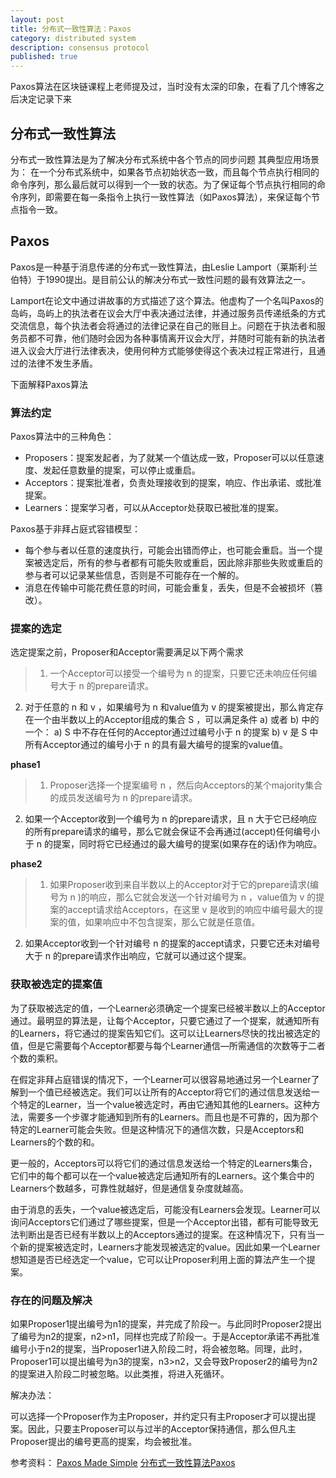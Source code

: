 ```yaml
---
layout: post
title: 分布式一致性算法：Paxos
category: distributed system
description: consensus protocol 
published: true
---
```


Paxos算法在区块链课程上老师提及过，当时没有太深的印象，在看了几个博客之后决定记录下来

## 分布式一致性算法
分布式一致性算法是为了解决分布式系统中各个节点的同步问题
其典型应用场景为：
在一个分布式系统中，如果各节点初始状态一致，而且每个节点执行相同的命令序列，那么最后就可以得到一个一致的状态。为了保证每个节点执行相同的命令序列，即需要在每一条指令上执行一致性算法（如Paxos算法），来保证每个节点指令一致。

## Paxos
Paxos是一种基于消息传递的分布式一致性算法，由Leslie Lamport（莱斯利·兰伯特）于1990提出。是目前公认的解决分布式一致性问题的最有效算法之一。

Lamport在论文中通过讲故事的方式描述了这个算法。他虚构了一个名叫Paxos的岛屿，岛屿上的执法者在议会大厅中表决通过法律，并通过服务员传递纸条的方式交流信息，每个执法者会将通过的法律记录在自己的账目上。问题在于执法者和服务员都不可靠，他们随时会因为各种事情离开议会大厅，并随时可能有新的执法者进入议会大厅进行法律表决，使用何种方式能够使得这个表决过程正常进行，且通过的法律不发生矛盾。

下面解释Paxos算法

### 算法约定
Paxos算法中的三种角色：

- Proposers：提案发起者，为了就某一个值达成一致，Proposer可以以任意速度、发起任意数量的提案，可以停止或重启。
- Acceptors：提案批准者，负责处理接收到的提案，响应、作出承诺、或批准提案。
- Learners：提案学习者，可以从Acceptor处获取已被批准的提案。

Paxos基于非拜占庭式容错模型：

- 每个参与者以任意的速度执行，可能会出错而停止，也可能会重启。当一个提案被选定后，所有的参与者都有可能失败或重启，因此除非那些失败或重启的参与者可以记录某些信息，否则是不可能存在一个解的。
- 消息在传输中可能花费任意的时间，可能会重复，丢失，但是不会被损坏（篡改）。

### 提案的选定
选定提案之前，Proposer和Acceptor需要满足以下两个需求
>1. 一个Acceptor可以接受一个编号为 n 的提案，只要它还未响应任何编号大于 n 的prepare请求。
2. 对于任意的 n 和 v ，如果编号为 n 和value值为 v 的提案被提出，那么肯定存在一个由半数以上的Acceptor组成的集合 S ，可以满足条件 a) 或者 b) 中的一个：
 a) S 中不存在任何的Acceptor通过过编号小于 n 的提案
 b) v 是 S 中所有Acceptor通过的编号小于 n 的具有最大编号的提案的value值。

**phase1**
>1. Proposer选择一个提案编号 n ，然后向Acceptors的某个majority集合的成员发送编号为 n 的prepare请求。
2. 如果一个Acceptor收到一个编号为 n 的prepare请求，且 n 大于它已经响应的所有prepare请求的编号，那么它就会保证不会再通过(accept)任何编号小于 n 的提案，同时将它已经通过的最大编号的提案(如果存在的话)作为响应。 

**phase2**
>1. 如果Proposer收到来自半数以上的Acceptor对于它的prepare请求(编号为 n )的响应，那么它就会发送一个针对编号为 n ，value值为 v 的提案的accept请求给Acceptors，在这里 v 是收到的响应中编号最大的提案的值，如果响应中不包含提案，那么它就是任意值。
2. 如果Acceptor收到一个针对编号 n 的提案的accept请求，只要它还未对编号大于 n 的prepare请求作出响应，它就可以通过这个提案。

### 获取被选定的提案值
为了获取被选定的值，一个Learner必须确定一个提案已经被半数以上的Acceptor通过。最明显的算法是，让每个Acceptor，只要它通过了一个提案，就通知所有的Learners，将它通过的提案告知它们。这可以让Learners尽快的找出被选定的值，但是它需要每个Acceptor都要与每个Learner通信—所需通信的次数等于二者个数的乘积。

在假定非拜占庭错误的情况下，一个Learner可以很容易地通过另一个Learner了解到一个值已经被选定。我们可以让所有的Acceptor将它们的通过信息发送给一个特定的Learner，当一个value被选定时，再由它通知其他的Learners。这种方法，需要多一个步骤才能通知到所有的Learners。而且也是不可靠的，因为那个特定的Learner可能会失败。但是这种情况下的通信次数，只是Acceptors和Learners的个数的和。

更一般的，Acceptors可以将它们的通过信息发送给一个特定的Learners集合，它们中的每个都可以在一个value被选定后通知所有的Learners。这个集合中的Learners个数越多，可靠性就越好，但是通信复杂度就越高。

由于消息的丢失，一个value被选定后，可能没有Learners会发现。Learner可以询问Acceptors它们通过了哪些提案，但是一个Acceptor出错，都有可能导致无法判断出是否已经有半数以上的Acceptors通过的提案。在这种情况下，只有当一个新的提案被选定时，Learners才能发现被选定的value。因此如果一个Learner想知道是否已经选定一个value，它可以让Proposer利用上面的算法产生一个提案。

### 存在的问题及解决
如果Proposer1提出编号为n1的提案，并完成了阶段一。与此同时Proposer2提出了编号为n2的提案，n2>n1，同样也完成了阶段一。于是Acceptor承诺不再批准编号小于n2的提案，当Proposer1进入阶段二时，将会被忽略。同理，此时，Proposer1可以提出编号为n3的提案，n3>n2，又会导致Proposer2的编号为n2的提案进入阶段二时被忽略。以此类推，将进入死循环。
    
解决办法：
 
 可以选择一个Proposer作为主Proposer，并约定只有主Proposer才可以提出提案。因此，只要主Proposer可以与过半的Acceptor保持通信，那么但凡主Proposer提出的编号更高的提案，均会被批准。
 

参考资料：
[Paxos Made Simple](https://github.com/oldratlee/translations/tree/master/paxos-made-simple#id48)
[分布式一致性算法Paxos](http://blog.51cto.com/11821908/2058996)




